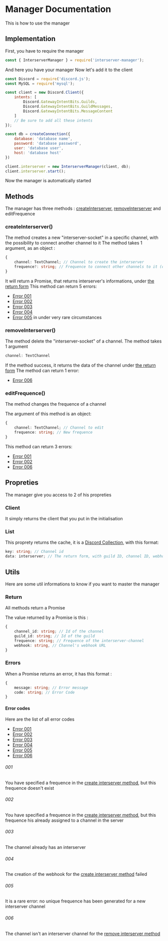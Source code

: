 # Manager Documentation

This is how to use the manager

## Implementation

First, you have to require the manager

```js
const { InterserverManager } = require('interserver-manager');
```

And here you have your manager
Now let's add it to the client

```js
const Discord = require('discord.js');
const MySQL = require('mysql');

const client = new Discord.Client({
    intents: [
        Discord.GatewayIntentBits.Guilds,
        Discord.GatewayIntentBits.GuildMessages,
        Discord.GatewayIntentBits.MessageContent 
    ]
    // Be sure to add all these intents
});

const db = createConnection({
    database: 'database name',
    password: 'database password',
    user: 'database user',
    host: 'database host'
})

client.interserver = new InterserverManager(client, db);
client.interserver.start();
```

Now the manager is automatically started

## Methods

The manager has three methods : [createInterserver](#createinterserver), [removeInterserver](#removeinterserver) and editFrequence

### createInterserver()

The method creates a new "interserver-socket" in a specific channel, with the possibility to connect another channel to it
The method takes 1 argument, as an object :

```ts
{
    channel: TextChannel; // Channel to create the interserver
    frequence?: string; // Frequence to connect other channels to it (optional)
}
```

It will return a Promise, that returns interserver's informations, under [the return form](#return)
This method can return 5 errors:

* [Error 001](#001)
* [Error 002](#002)
* [Error 003](#003)
* [Error 004](#004)
* [Error 005](#005) in under very rare circumstances

### removeInterserver()

The method delete the "interserver-socket" of a channel.
The method takes 1 argument

```ts
channel: TextChannel
```

If the method success, it returns the data of the channel under [the return form](#return)
The method can return 1 error:

* [Error 006](#006)

### editFrequence()

The method changes the frequence of a channel

The argument of this method is an object:

```ts
{
    channel: TextChannel; // Channel to edit
    frequence: string; // New frequence
}
```

This method can return 3 errors:

* [Error 001](#001)
* [Error 002](#002)
* [Error 006](#006)

## Propreties

The manager give you access to 2 of his propreties

### Client

It simply returns the client that you put in the initialisation

### List

This proprety returns the cache, it is a [Discord Collection](https://discord.js.org/#/docs/collection/main/class/Collection), with this format:

```ts
key: string; // Channel id
data: interserver; // The return form, with guild ID, channel ID, webhook URL and frequence
```

## Utils

Here are some util informations to know if you want to master the manager

### Return

All methods return a Promise

The value returned by a Promise is this :

```ts
{
    channel_id: string; // Id of the channel
    guild_id: string; // Id of the guild
    frequence: string; // Frequence of the interserver-channel
    webhook: string, // Channel's webhook URL
}
```

### Errors

When a Promise returns an error, it has this format :

```ts
{
    message: string; // Error message
    code: string; // Error Code
}
```

#### Error codes

Here are the list of all error codes

* [Error 001](#001)
* [Error 002](#002)
* [Error 003](#003)
* [Error 004](#004)
* [Error 005](#005)
* [Error 006](#006)

###### 001

You have specified a frequence in the [create interserver method](#createinterserver), but this frequence doesn't exist

###### 002

You have specified a frequence in the [create interserver method](#createinterserver), but this frequence his already assigned to a channel in the server

###### 003

The channel already has an interserver

###### 004

The creation of the webhook for the [create interserver method](#createinterserver) failed

###### 005

It is a rare error: no unique frequence has been generated for a new interserver channel

###### 006

The channel isn't an interserver channel for the [remove interserver method](#removeinterserver)
